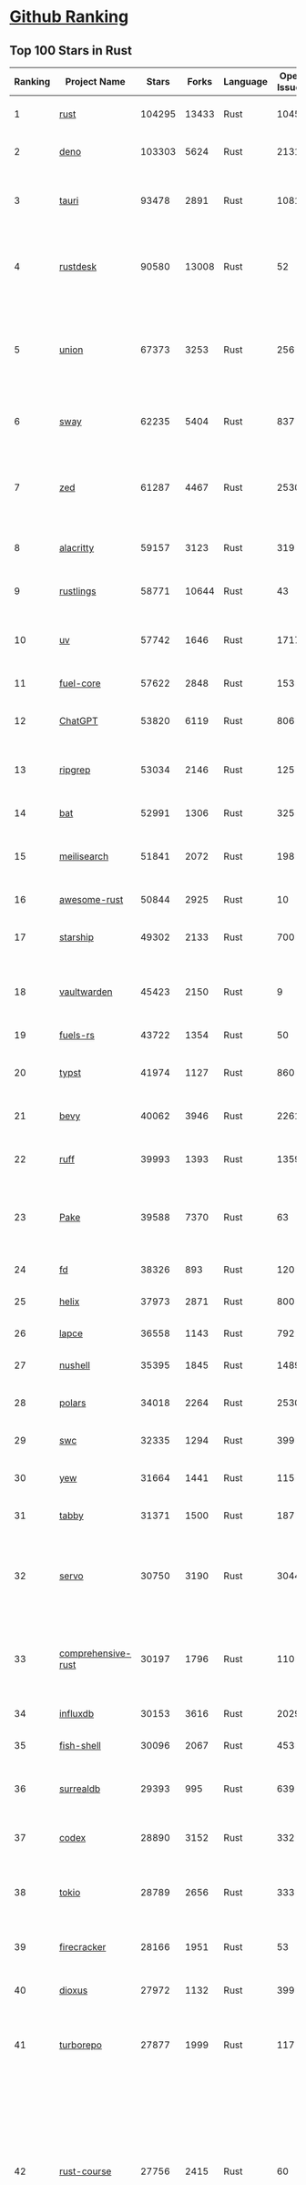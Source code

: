 [Github Ranking](../README.md)
==========

## Top 100 Stars in Rust

| Ranking | Project Name | Stars | Forks | Language | Open Issues | Description | Last Commit |
| ------- | ------------ | ----- | ----- | -------- | ----------- | ----------- | ----------- |
| 1 | [rust](https://github.com/rust-lang/rust) | 104295 | 13433 | Rust | 10458 | Empowering everyone to build reliable and efficient software. | 2025-06-13T18:15:12Z |
| 2 | [deno](https://github.com/denoland/deno) | 103303 | 5624 | Rust | 2131 | A modern runtime for JavaScript and TypeScript. | 2025-06-13T17:01:27Z |
| 3 | [tauri](https://github.com/tauri-apps/tauri) | 93478 | 2891 | Rust | 1081 | Build smaller, faster, and more secure desktop and mobile applications with a web frontend. | 2025-06-11T13:37:00Z |
| 4 | [rustdesk](https://github.com/rustdesk/rustdesk) | 90580 | 13008 | Rust | 52 | An open-source remote desktop application designed for self-hosting, as an alternative to TeamViewer. | 2025-06-13T06:34:27Z |
| 5 | [union](https://github.com/unionlabs/union) | 67373 | 3253 | Rust | 256 | The trust-minimized, zero-knowledge bridging protocol, designed for censorship resistance, extremely high security, and usage in decentralized finance. | 2025-06-13T18:14:33Z |
| 6 | [sway](https://github.com/FuelLabs/sway) | 62235 | 5404 | Rust | 837 | 🌴 Empowering everyone to build reliable and efficient smart contracts. | 2025-06-13T05:18:42Z |
| 7 | [zed](https://github.com/zed-industries/zed) | 61287 | 4467 | Rust | 2530 | Code at the speed of thought – Zed is a high-performance, multiplayer code editor from the creators of Atom and Tree-sitter. | 2025-06-13T19:02:40Z |
| 8 | [alacritty](https://github.com/alacritty/alacritty) | 59157 | 3123 | Rust | 319 | A cross-platform, OpenGL terminal emulator. | 2025-05-31T01:29:24Z |
| 9 | [rustlings](https://github.com/rust-lang/rustlings) | 58771 | 10644 | Rust | 43 | :crab: Small exercises to get you used to reading and writing Rust code! | 2025-06-03T08:32:01Z |
| 10 | [uv](https://github.com/astral-sh/uv) | 57742 | 1646 | Rust | 1717 | An extremely fast Python package and project manager, written in Rust. | 2025-06-13T18:43:47Z |
| 11 | [fuel-core](https://github.com/FuelLabs/fuel-core) | 57622 | 2848 | Rust | 153 | Rust full node implementation of the Fuel v2 protocol. | 2025-06-13T15:07:08Z |
| 12 | [ChatGPT](https://github.com/lencx/ChatGPT) | 53820 | 6119 | Rust | 806 | 🔮 ChatGPT Desktop Application (Mac, Windows and Linux) | 2024-08-29T17:58:11Z |
| 13 | [ripgrep](https://github.com/BurntSushi/ripgrep) | 53034 | 2146 | Rust | 125 | ripgrep recursively searches directories for a regex pattern while respecting your gitignore | 2025-05-30T12:30:52Z |
| 14 | [bat](https://github.com/sharkdp/bat) | 52991 | 1306 | Rust | 325 | A cat(1) clone with wings. | 2025-06-02T16:50:38Z |
| 15 | [meilisearch](https://github.com/meilisearch/meilisearch) | 51841 | 2072 | Rust | 198 | A lightning-fast search engine API bringing AI-powered hybrid search to your sites and applications. | 2025-06-12T19:09:18Z |
| 16 | [awesome-rust](https://github.com/rust-unofficial/awesome-rust) | 50844 | 2925 | Rust | 10 | A curated list of Rust code and resources. | 2025-06-11T13:43:00Z |
| 17 | [starship](https://github.com/starship/starship) | 49302 | 2133 | Rust | 700 | ☄🌌️  The minimal, blazing-fast, and infinitely customizable prompt for any shell! | 2025-06-12T22:42:27Z |
| 18 | [vaultwarden](https://github.com/dani-garcia/vaultwarden) | 45423 | 2150 | Rust | 9 | Unofficial Bitwarden compatible server written in Rust, formerly known as bitwarden_rs | 2025-06-02T19:47:12Z |
| 19 | [fuels-rs](https://github.com/FuelLabs/fuels-rs) | 43722 | 1354 | Rust | 50 | Fuel Network Rust SDK | 2025-06-12T10:36:14Z |
| 20 | [typst](https://github.com/typst/typst) | 41974 | 1127 | Rust | 860 | A new markup-based typesetting system that is powerful and easy to learn. | 2025-06-13T06:46:34Z |
| 21 | [bevy](https://github.com/bevyengine/bevy) | 40062 | 3946 | Rust | 2261 | A refreshingly simple data-driven game engine built in Rust | 2025-06-13T18:17:23Z |
| 22 | [ruff](https://github.com/astral-sh/ruff) | 39993 | 1393 | Rust | 1359 | An extremely fast Python linter and code formatter, written in Rust. | 2025-06-13T18:54:36Z |
| 23 | [Pake](https://github.com/tw93/Pake) | 39588 | 7370 | Rust | 63 | 🤱🏻 Turn any webpage into a desktop app with Rust.  🤱🏻 利用 Rust 轻松构建轻量级多端桌面应用 | 2025-03-25T12:35:16Z |
| 24 | [fd](https://github.com/sharkdp/fd) | 38326 | 893 | Rust | 120 | A simple, fast and user-friendly alternative to 'find' | 2025-06-08T21:08:34Z |
| 25 | [helix](https://github.com/helix-editor/helix) | 37973 | 2871 | Rust | 800 | A post-modern modal text editor. | 2025-06-13T16:09:33Z |
| 26 | [lapce](https://github.com/lapce/lapce) | 36558 | 1143 | Rust | 792 | Lightning-fast and Powerful Code Editor written in Rust | 2025-06-13T00:48:11Z |
| 27 | [nushell](https://github.com/nushell/nushell) | 35395 | 1845 | Rust | 1489 | A new type of shell | 2025-06-13T13:59:37Z |
| 28 | [polars](https://github.com/pola-rs/polars) | 34018 | 2264 | Rust | 2530 | Dataframes powered by a multithreaded, vectorized query engine, written in Rust | 2025-06-13T18:01:00Z |
| 29 | [swc](https://github.com/swc-project/swc) | 32335 | 1294 | Rust | 399 | Rust-based platform for the Web | 2025-06-13T15:23:48Z |
| 30 | [yew](https://github.com/yewstack/yew) | 31664 | 1441 | Rust | 115 | Rust / Wasm framework for creating reliable and efficient web applications | 2025-06-01T03:26:00Z |
| 31 | [tabby](https://github.com/TabbyML/tabby) | 31371 | 1500 | Rust | 187 | Self-hosted AI coding assistant | 2025-06-11T11:40:51Z |
| 32 | [servo](https://github.com/servo/servo) | 30750 | 3190 | Rust | 3044 | Servo aims to empower developers with a lightweight, high-performance alternative for embedding web technologies in applications. | 2025-06-13T18:55:48Z |
| 33 | [comprehensive-rust](https://github.com/google/comprehensive-rust) | 30197 | 1796 | Rust | 110 | This is the Rust course used by the Android team at Google. It provides you the material to quickly teach Rust. | 2025-06-12T10:27:24Z |
| 34 | [influxdb](https://github.com/influxdata/influxdb) | 30153 | 3616 | Rust | 2029 | Scalable datastore for metrics, events, and real-time analytics | 2025-06-13T19:01:30Z |
| 35 | [fish-shell](https://github.com/fish-shell/fish-shell) | 30096 | 2067 | Rust | 453 | The user-friendly command line shell. | 2025-06-13T13:11:51Z |
| 36 | [surrealdb](https://github.com/surrealdb/surrealdb) | 29393 | 995 | Rust | 639 | A scalable, distributed, collaborative, document-graph database, for the realtime web | 2025-06-13T12:27:43Z |
| 37 | [codex](https://github.com/openai/codex) | 28890 | 3152 | Rust | 332 | Lightweight coding agent that runs in your terminal | 2025-06-13T04:26:54Z |
| 38 | [tokio](https://github.com/tokio-rs/tokio) | 28789 | 2656 | Rust | 333 | A runtime for writing reliable asynchronous applications with Rust. Provides I/O, networking, scheduling, timers, ... | 2025-06-13T16:10:18Z |
| 39 | [firecracker](https://github.com/firecracker-microvm/firecracker) | 28166 | 1951 | Rust | 53 | Secure and fast microVMs for serverless computing. | 2025-06-12T12:04:48Z |
| 40 | [dioxus](https://github.com/DioxusLabs/dioxus) | 27972 | 1132 | Rust | 399 | Fullstack app framework for web, desktop, mobile, and more. | 2025-06-09T18:08:28Z |
| 41 | [turborepo](https://github.com/vercel/turborepo) | 27877 | 1999 | Rust | 117 | Build system optimized for JavaScript and TypeScript, written in Rust | 2025-06-13T15:23:34Z |
| 42 | [rust-course](https://github.com/sunface/rust-course) | 27756 | 2415 | Rust | 60 | “连续八年成为全世界最受喜爱的语言，无 GC 也无需手动内存管理、极高的性能和安全性、过程/OO/函数式编程、优秀的包管理、JS 未来基石" — 工作之余的第二语言来试试 Rust 吧。本书拥有全面且深入的讲解、生动贴切的示例、德芙般丝滑的内容，这可能是目前最用心的 Rust 中文学习教程 / Book  | 2025-05-27T03:47:44Z |
| 43 | [linera-protocol](https://github.com/linera-io/linera-protocol) | 27414 | 1785 | Rust | 465 | Main repository for the Linera protocol | 2025-06-13T18:52:57Z |
| 44 | [zoxide](https://github.com/ajeetdsouza/zoxide) | 27089 | 634 | Rust | 101 | A smarter cd command. Supports all major shells. | 2025-05-30T23:23:54Z |
| 45 | [iced](https://github.com/iced-rs/iced) | 26780 | 1320 | Rust | 314 | A cross-platform GUI library for Rust, inspired by Elm | 2025-06-13T13:52:53Z |
| 46 | [delta](https://github.com/dandavison/delta) | 26421 | 418 | Rust | 267 | A syntax-highlighting pager for git, diff, grep, and blame output | 2025-05-02T15:41:04Z |
| 47 | [just](https://github.com/casey/just) | 25891 | 549 | Rust | 301 | 🤖 Just a command runner | 2025-06-09T22:35:45Z |
| 48 | [yazi](https://github.com/sxyazi/yazi) | 25760 | 552 | Rust | 41 | 💥 Blazing fast terminal file manager written in Rust, based on async I/O. | 2025-06-11T07:38:35Z |
| 49 | [hyperfine](https://github.com/sharkdp/hyperfine) | 25317 | 403 | Rust | 40 | A command-line benchmarking tool | 2025-05-01T02:03:20Z |
| 50 | [Rocket](https://github.com/rwf2/Rocket) | 25199 | 1599 | Rust | 49 | A web framework for Rust. | 2025-05-04T10:05:41Z |
| 51 | [egui](https://github.com/emilk/egui) | 25119 | 1757 | Rust | 790 | egui: an easy-to-use immediate mode GUI in Rust that runs on both web and native | 2025-06-13T14:36:18Z |
| 52 | [zellij](https://github.com/zellij-org/zellij) | 24553 | 753 | Rust | 1132 | A terminal workspace with batteries included | 2025-06-13T14:16:16Z |
| 53 | [sniffnet](https://github.com/GyulyVGC/sniffnet) | 24418 | 762 | Rust | 34 | Comfortably monitor your Internet traffic 🕵️‍♂️ | 2025-06-11T03:11:58Z |
| 54 | [pingora](https://github.com/cloudflare/pingora) | 24398 | 1408 | Rust | 135 | A library for building fast, reliable and evolvable network services. | 2025-06-13T18:44:27Z |
| 55 | [atuin](https://github.com/atuinsh/atuin) | 24289 | 659 | Rust | 331 | ✨ Magical shell history | 2025-06-11T18:12:20Z |
| 56 | [qdrant](https://github.com/qdrant/qdrant) | 24132 | 1654 | Rust | 327 | Qdrant - High-performance, massive-scale Vector Database and Vector Search Engine for the next generation of AI. Also available in the cloud https://cloud.qdrant.io/ | 2025-06-13T18:25:30Z |
| 57 | [Rust](https://github.com/TheAlgorithms/Rust) | 24096 | 2399 | Rust | 2 |  All Algorithms implemented in Rust  | 2025-06-10T20:50:13Z |
| 58 | [czkawka](https://github.com/qarmin/czkawka) | 23974 | 749 | Rust | 465 | Multi functional app to find duplicates, empty folders, similar images etc. | 2025-05-10T10:51:17Z |
| 59 | [exa](https://github.com/ogham/exa) | 23966 | 662 | Rust | 199 | A modern replacement for ‘ls’. | 2024-09-24T15:18:09Z |
| 60 | [tools](https://github.com/rome/tools) | 23629 | 658 | Rust | 86 | Unified developer tools for JavaScript, TypeScript, and the web | 2023-09-04T08:42:49Z |
| 61 | [actix-web](https://github.com/actix/actix-web) | 23071 | 1744 | Rust | 185 | Actix Web is a powerful, pragmatic, and extremely fast web framework for Rust. | 2025-06-09T01:00:00Z |
| 62 | [difftastic](https://github.com/Wilfred/difftastic) | 22379 | 378 | Rust | 208 | a structural diff that understands syntax 🟥🟩 | 2025-06-13T00:01:07Z |
| 63 | [axum](https://github.com/tokio-rs/axum) | 21934 | 1189 | Rust | 49 | Ergonomic and modular web framework built with Tokio, Tower, and Hyper | 2025-06-08T09:35:54Z |
| 64 | [anki](https://github.com/ankitects/anki) | 21901 | 2363 | Rust | 206 | Anki's shared backend and web components, and the Qt frontend | 2025-06-13T08:44:24Z |
| 65 | [fnm](https://github.com/Schniz/fnm) | 21141 | 552 | Rust | 275 | 🚀 Fast and simple Node.js version manager, built in Rust | 2025-06-10T09:36:10Z |
| 66 | [tree-sitter](https://github.com/tree-sitter/tree-sitter) | 20957 | 1869 | Rust | 163 | An incremental parsing system for programming tools | 2025-06-13T18:11:44Z |
| 67 | [sonic](https://github.com/valeriansaliou/sonic) | 20783 | 599 | Rust | 64 | 🦔 Fast, lightweight & schema-less search backend. An alternative to Elasticsearch that runs on a few MBs of RAM. | 2025-01-06T21:19:17Z |
| 68 | [hyperswitch](https://github.com/juspay/hyperswitch) | 20741 | 3408 | Rust | 634 | An open source payments switch written in Rust to make payments fast, reliable and affordable | 2025-06-13T16:54:09Z |
| 69 | [coreutils](https://github.com/uutils/coreutils) | 20734 | 1498 | Rust | 357 | Cross-platform Rust rewrite of the GNU coreutils | 2025-06-13T14:02:08Z |
| 70 | [wezterm](https://github.com/wezterm/wezterm) | 20686 | 933 | Rust | 1200 | A GPU-accelerated cross-platform terminal emulator and multiplexer written by @wez and implemented in Rust | 2025-06-04T13:02:20Z |
| 71 | [chroma](https://github.com/chroma-core/chroma) | 20452 | 1644 | Rust | 290 | the AI-native open-source embedding database | 2025-06-13T19:01:05Z |
| 72 | [RustPython](https://github.com/RustPython/RustPython) | 20154 | 1317 | Rust | 319 | A Python Interpreter written in Rust | 2025-06-09T09:16:54Z |
| 73 | [xi-editor](https://github.com/xi-editor/xi-editor) | 19821 | 702 | Rust | 135 | A modern editor with a backend written in Rust. | 2024-03-19T00:11:37Z |
| 74 | [mdBook](https://github.com/rust-lang/mdBook) | 19799 | 1737 | Rust | 525 | Create book from markdown files. Like Gitbook but implemented in Rust | 2025-06-09T15:29:09Z |
| 75 | [wasmer](https://github.com/wasmerio/wasmer) | 19798 | 888 | Rust | 234 | 🚀 Fast, secure, lightweight containers based on WebAssembly | 2025-06-13T12:51:51Z |
| 76 | [gitui](https://github.com/gitui-org/gitui) | 19729 | 621 | Rust | 187 | Blazing 💥 fast terminal-ui for git written in rust 🦀 | 2025-06-09T03:20:21Z |
| 77 | [vector](https://github.com/vectordotdev/vector) | 19712 | 1767 | Rust | 1930 | A high-performance observability data pipeline. | 2025-06-13T18:41:38Z |
| 78 | [gleam](https://github.com/gleam-lang/gleam) | 19415 | 827 | Rust | 155 | ⭐️ A friendly language for building type-safe, scalable systems! | 2025-06-13T11:28:27Z |
| 79 | [slint](https://github.com/slint-ui/slint) | 19409 | 687 | Rust | 698 | Slint is an open-source declarative GUI toolkit to build native user interfaces for Rust, C++, JavaScript, or Python apps. | 2025-06-13T15:04:19Z |
| 80 | [biome](https://github.com/biomejs/biome) | 19294 | 599 | Rust | 184 | A toolchain for web projects, aimed to provide functionalities to maintain them. Biome offers formatter and linter, usable via CLI and LSP. | 2025-06-13T18:06:27Z |
| 81 | [Bend](https://github.com/HigherOrderCO/Bend) | 18796 | 462 | Rust | 93 | A massively parallel, high-level programming language | 2025-06-03T17:36:56Z |
| 82 | [neon](https://github.com/neondatabase/neon) | 18672 | 681 | Rust | 642 | Neon: Serverless Postgres. We separated storage and compute to offer autoscaling, code-like database branching, and scale to zero. | 2025-06-13T19:01:59Z |
| 83 | [relay](https://github.com/facebook/relay) | 18638 | 1854 | Rust | 591 | Relay is a JavaScript framework for building data-driven React applications. | 2025-06-13T19:00:01Z |
| 84 | [cube](https://github.com/cube-js/cube) | 18609 | 1843 | Rust | 632 | 📊 Cube’s universal semantic layer platform is the next evolution of OLAP technology for AI, BI, spreadsheets, and embedded analytics | 2025-06-13T17:06:55Z |
| 85 | [leptos](https://github.com/leptos-rs/leptos) | 18589 | 769 | Rust | 88 | Build fast web applications with Rust. | 2025-06-13T18:50:35Z |
| 86 | [spotify-tui](https://github.com/Rigellute/spotify-tui) | 18238 | 544 | Rust | 272 | Spotify for the terminal written in Rust 🚀 | 2024-04-04T15:03:12Z |
| 87 | [candle](https://github.com/huggingface/candle) | 17391 | 1121 | Rust | 424 | Minimalist ML framework for Rust | 2025-06-07T14:02:58Z |
| 88 | [universal-android-debloater](https://github.com/0x192/universal-android-debloater) | 17097 | 887 | Rust | 458 | Cross-platform GUI written in Rust using ADB to debloat non-rooted android devices. Improve your privacy, the security and battery life of your device. | 2024-08-02T16:16:12Z |
| 89 | [SpacetimeDB](https://github.com/clockworklabs/SpacetimeDB) | 16783 | 570 | Rust | 378 | Multiplayer at the speed of light | 2025-06-13T18:52:05Z |
| 90 | [ruffle](https://github.com/ruffle-rs/ruffle) | 16758 | 889 | Rust | 5713 | A Flash Player emulator written in Rust | 2025-06-13T00:05:04Z |
| 91 | [diem](https://github.com/diem/diem) | 16698 | 2581 | Rust | 357 | Diem’s mission is to build a trusted and innovative financial network that empowers people and businesses around the world. | 2025-05-13T05:57:59Z |
| 92 | [RustScan](https://github.com/bee-san/RustScan) | 16655 | 1126 | Rust | 27 | 🤖 The Modern Port Scanner 🤖 | 2025-06-10T09:31:23Z |
| 93 | [wasmtime](https://github.com/bytecodealliance/wasmtime) | 16503 | 1436 | Rust | 724 | A lightweight WebAssembly runtime that is fast, secure, and standards-compliant | 2025-06-13T19:02:36Z |
| 94 | [pyxel](https://github.com/kitao/pyxel) | 16391 | 885 | Rust | 11 | A retro game engine for Python | 2025-06-12T23:04:58Z |
| 95 | [book](https://github.com/rust-lang/book) | 16239 | 3662 | Rust | 171 | The Rust Programming Language | 2025-06-03T21:08:13Z |
| 96 | [jj](https://github.com/jj-vcs/jj) | 16042 | 541 | Rust | 485 | A Git-compatible VCS that is both simple and powerful | 2025-06-13T12:50:21Z |
| 97 | [mise](https://github.com/jdx/mise) | 16032 | 530 | Rust | 25 | dev tools, env vars, task runner | 2025-06-13T17:18:43Z |
| 98 | [tikv](https://github.com/tikv/tikv) | 15893 | 2191 | Rust | 1229 | Distributed transactional key-value database, originally created to complement TiDB | 2025-06-13T03:39:58Z |
| 99 | [navi](https://github.com/denisidoro/navi) | 15853 | 530 | Rust | 90 | An interactive cheatsheet tool for the command-line | 2025-06-10T09:11:21Z |
| 100 | [eza](https://github.com/eza-community/eza) | 15807 | 297 | Rust | 199 | A modern alternative to ls | 2025-06-13T05:15:54Z |

